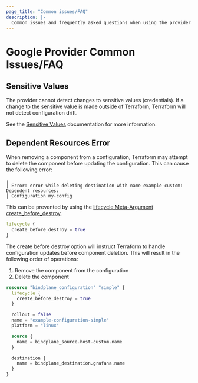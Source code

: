 ```yaml
---
page_title: "Common issues/FAQ"
description: |-
  Common issues and frequently asked questions when using the provider.
---
```


# Google Provider Common Issues/FAQ

## Sensitive Values

The provider cannot detect changes to sensitive values (credentials). If a change to the sensitive value is made outside of Terraform, Terraform will
not detect configuration drift.

See the [Sensitive Values](/docs/guides/sensitive_values.md) documentation for more information.

## Dependent Resources Error

When removing a component from a configuration, Terraform may attempt to delete the component
before updating the configuration. This can cause the following error:

```
╷
│ Error: error while deleting destination with name example-custom: Dependent resources:
│ Configuration my-config
```

This can be prevented by using the [lifecycle Meta-Argument](https://developer.hashicorp.com/terraform/language/meta-arguments/lifecycle)
[create_before_destroy](https://developer.hashicorp.com/terraform/language/meta-arguments/lifecycle#create_before_destroy).

```tf
lifecycle {
  create_before_destroy = true
}
```

The create before destroy option will instruct Terraform to handle configuration updates before component deletion. This will result
in the following order of operations:

1. Remove the component from the configuration
2. Delete the component


```tf
resource "bindplane_configuration" "simple" {
  lifecycle {
    create_before_destroy = true
  }

  rollout = false
  name = "example-configuration-simple"
  platform = "linux"

  source {
    name = bindplane_source.host-custom.name
  }

  destination {
    name = bindplane_destination.grafana.name
  }
}
```
